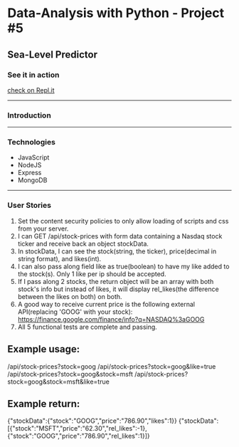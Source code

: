 # Data-Analysis with Python - Project #5
## Sea-Level Predictor

### See it in action

[check on Repl.it](...)

---
### Introduction


---
### Technologies
* JavaScript
* NodeJS
* Express
* MongoDB 
---
### User Stories

1. Set the content security policies to only allow loading of scripts and css from your server.
2. I can GET /api/stock-prices with form data containing a Nasdaq stock ticker and receive back an object stockData.
3. In stockData, I can see the stock(string, the ticker), price(decimal in string format), and likes(int).
4. I can also pass along field like as true(boolean) to have my like added to the stock(s). Only 1 like per ip should be accepted.
5. If I pass along 2 stocks, the return object will be an array with both stock's info but instead of likes, it will display rel_likes(the difference between the likes on both) on both.
6. A good way to receive current price is the following external API(replacing 'GOOG' with your stock): https://finance.google.com/finance/info?q=NASDAQ%3aGOOG
7. All 5 functional tests are complete and passing.

## Example usage:

/api/stock-prices?stock=goog
/api/stock-prices?stock=goog&like=true
/api/stock-prices?stock=goog&stock=msft
/api/stock-prices?stock=goog&stock=msft&like=true

## Example return:

{"stockData":{"stock":"GOOG","price":"786.90","likes":1}}
{"stockData":[{"stock":"MSFT","price":"62.30","rel_likes":-1},{"stock":"GOOG","price":"786.90","rel_likes":1}]} 